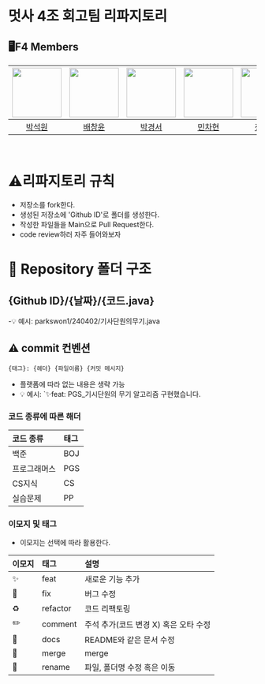 # 멋사 4조 회고팀 리파지토리

## 🖥F4 Members

| [<img src="[https://github.com/juicyye/giit/assets/154110659/4b3c826b-44b0-48c1-9fde-ba9200302a8f](https://github.com/parkswon1/F4/assets/74632742/0193b330-f341-4667-a2eb-87472531ac6b)" width="100">](https://github.com) |  [<img src="https://github.com/juicyye/giit/assets/154110659/4b3c826b-44b0-48c1-9fde-ba9200302a8f" width="100">](https://github.com)| [<img src="https://github.com/juicyye/giit/assets/154110659/4b3c826b-44b0-48c1-9fde-ba9200302a8f" width="100">](https://github.com) | [<img src="https://github.com/juicyye/giit/assets/154110659/4b3c826b-44b0-48c1-9fde-ba9200302a8f" width="100">](https://github.com) | [<img src="https://github.com/parkswon1/F4/assets/74632742/ea4bdb09-7d92-4e55-b6d2-0f331d150ab4)" width="100">](https://github.com) | [<img src="https://github.com/juicyye/giit/assets/154110659/4b3c826b-44b0-48c1-9fde-ba9200302a8f" width="100">](https://github.com) | 
| :-----------------------------------: | :---------------------------------------: |:---------------------------------------: | :-----------------------------------: | :------------------------------------: | :-----------------------------------: |
|[박석원](https://github.com)|[배창윤](https://github.com)|[박경서](https://github.com)|[민차현](https://github.com)|[정주연](https://github.com)|[배민서](https://github.com)|

<br>

# ⚠️리파지토리 규칙
- 저장소를 fork한다.
- 생성된 저장소에 'Github ID'로 폴더를 생성한다.
- 작성한 파일들을 Main으로 Pull Request한다.
- code review하러 자주 들어와보자

# 📁 Repository 폴더 구조
## {Github ID}/{날짜}/{코드.java}
-💡 예시: parkswon1/240402/기사단원의무기.java

## ⚠️ commit 컨벤션

```
{태그}: {헤더} {파일이름} {커밋 메시지}
```

- 플랫폼에 따라 없는 내용은 생략 가능
- 💡 예시: `✨feat: PGS_기시단원의 무기 알고리즘 구현했습니다.

### 코드 종류에 따른 해더

| 코드 종류    | 태그  |
|:-------|:----|
| 백준     | BOJ |
| 프로그래머스 | PGS |
| CS지식   | CS |
| 실습문제   | PP |

### 이모지 및 태그

- 이모지는 선택에 따라 활용한다.

| 이모지 | 태그       | 설명                      |
|:----|:---------|:------------------------|
| ✨   | feat     | 새로운 기능 추가               |
| 🐛  | fix      | 버그 수정                   |
| ♻️  | refactor | 코드 리팩토링                 |
| ✏️  | comment  | 주석 추가(코드 변경 X) 혹은 오타 수정 |
| 📝  | docs     | README와 같은 문서 수정        |
| 🔀  | merge    | merge                   |
| 🚚  | rename   | 파일, 폴더명 수정 혹은 이동        |
